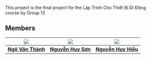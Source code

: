



This project is the final project for the Lập Trình Cho Thiết Bị Di Động course by Group 13


## Members

| <a href=#> <img src="https://s120-ava-talk.zadn.vn/4/9/1/5/9/120/21fb61866527bf62a2fc17a9cec961d3.jpg"> | <a href=#> <img src="https://s120-ava-talk.zadn.vn/1/0/1/d/33/120/6908d6b19896feea767cbb5864ad15ba.jpg"> | <a href=#> <img src="https://s120-ava-talk.zadn.vn/3/1/a/d/28/120/bf0dad00d4694ec39f991cdaa70ae89d.jpg"> |
|---------------------------------------------------------------------------------------------------------|----------------------------------------------------------------------------------------------------------|----------------------------------------------------------------------------------------------------------|
| <a href="#"><b>Ngô Văn Thành</b></a>                                                                    | <a href="#"><b>Nguyễn Huy Sơn</b></a>                                                                    | <a href="#"><b>Nguyễn Huy Hiếu</b></a>                                                                   |


